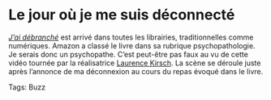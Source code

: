# Le jour où je me suis déconnecté

[*J’ai débranché*](http://blog.tcrouzet.com/jai-debranche/) est arrivé dans toutes les librairies, traditionnelles comme numériques. Amazon a classé le livre dans sa rubrique psychopathologie. Je serais donc un psychopathe. C’est peut-être pas faux au vu de cette vidéo tournée par la réalisatrice [Laurence Kirsch](http://laurencekirsch.fr/). La scène se déroule juste après l’annonce de ma déconnexion au cours du repas évoqué dans le livre.

Tags: Buzz